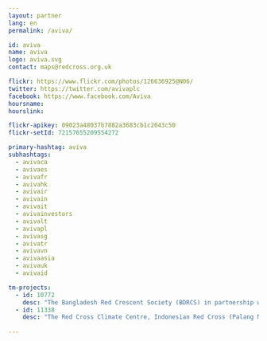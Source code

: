 ```yaml
---
layout: partner
lang: en
permalink: /aviva/

id: aviva
name: aviva
logo: aviva.svg
contact: maps@redcross.org.uk

flickr: https://www.flickr.com/photos/126636925@N06/
twitter: https://twitter.com/avivaplc
facebook: https://www.facebook.com/Aviva
hoursname:
hourslink:

flickr-apikey: 09023a48037b7882a3683cb1c2043c50
flickr-setId: 72157655209554272

primary-hashtag: aviva
subhashtags:
  - avivaca
  - avivaes
  - avivafr
  - avivahk
  - avivair
  - avivain
  - avivait
  - avivainvestors
  - avivalt
  - avivapl
  - avivasg
  - avivatr
  - avivavn
  - avivaasia
  - avivauk
  - avivaid

tm-projects:
  - id: 10772
    desc: "The Bangladesh Red Crescent Society (BDRCS) in partnership with the German Red Cross, Red Cross Red Crescent Climate Centre, Department of Disaster Management and Flood Forecasting Warning Centre are implementing a project aimed at enabling communities prepare for the impacts of floods. The first step towards achieving this level of preparedness is understanding who/what is likely to be impacted and its exposure and vulnerability. This information will help BDRCS in identification of where and what early action should be implemented before a disaster strikes contributing towards reducing risks and saving lives."    
  - id: 11338
    desc: "The Red Cross Climate Centre, Indonesian Red Cross (Palang Merah Indonesia/PMI), IFRC, British Red Cross and Australian Red Cross are implementing a programme where the data contributed will be used by the Red Cross to assist in forecasting future disaster impacts, by knowing in advance what is likely to be impacted and its exposure and vulnerability. The information will help implementation of early action activities to take place before a disaster strikes, contributing to reduce risk, prepare for effective response and ultimately to strengthen community resilience."    
    
---
```

